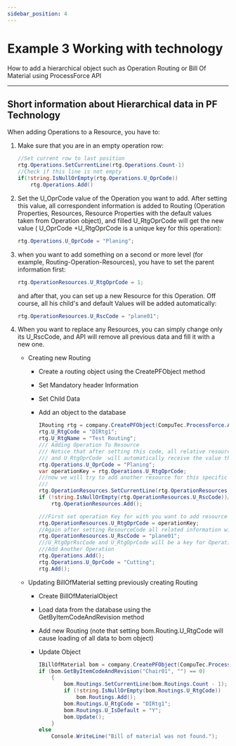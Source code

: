 ```yaml
---
sidebar_position: 4
---
```


# Example 3 Working with technology

How to add a hierarchical object such as Operation Routing or Bill Of Material using ProcessForce API

---

## Short information about Hierarchical data in PF Technology

When adding Operations to a Resource, you have to:

1. Make sure that you are in an empty operation row:

    ```csharp
    //Set current row to last position
    rtg.Operations.SetCurrentLine(rtg.Operations.Count-1)
    //Check if this line is not empty
    if(!string.IsNullOrEmpty(rtg.Operations.U_OprCode))
        rtg.Operations.Add()
    ```

2. Set the U_OprCode value of the Operation you want to add. After setting this value, all correspondent information is added to Routing (Operation Properties, Resources, Resource Properties with the default values taken from Operation object), and filled U_RtgOprCode will get the new value ( U_OprCode +U_RtgOprCode is a unique key for this operation):

    ```csharp
    rtg.Operations.U_OprCode = "Planing";
    ```

3. when you want to add something on a second or more level (for example, Routing-Operation-Resources), you have to set the parent information first:

    ```csharp
    rtg.OperationResources.U_RtgOprCode = 1;
    ```

    and after that, you can set up a new Resource for this Operation. Off course, all his child's and default Values will be added automatically:

    ```csharp
    rtg.OperationResources.U_RscCode = "plane01";
    ```

4. When you want to replace any Resources, you can simply change only its U_RscCode, and API will remove all previous data and fill it with a new one.

    - Creating new Routing

        - Create a routing object using the CreatePFObject method
        - Set Mandatory header Information
        - Set Child Data
        - Add an object to the database

            ```csharp
            IRouting rtg = company.CreatePFObject(CompuTec.ProcessForce.API.Core.ObjectTypes.Routing);
            rtg.U_RtgCode = "DIRtg1";
            rtg.U_RtgName = "Test Routing";
            /// Adding Operation To Resource
            /// Notice that after setting this code, all relative resources and other information will automatically load into the routing
            /// and U_RtgOprCode  will automatically receive the value that will be a key for this specific operation
            rtg.Operations.U_OprCode = "Planing";
            var operationKey = rtg.Operations.U_RtgOprCode;
            ///now we will try to add another resource for this specific operation.
            ///
            rtg.OperationResources.SetCurrentLine(rtg.OperationResources.Count - 1);
            if (!string.IsNullOrEmpty(rtg.OperationResources.U_RscCode))//Check if last line in udoobject is empty if not add new line
                rtg.OperationResources.Add();

            ///First set operation Key for with you want to add resource
            rtg.OperationResources.U_RtgOprCode = operationKey;
            //Again after setting ResourceCode all related information will be loaded
            rtg.OperationResources.U_RscCode = "plane01";
            ///U_RtgOprRscCode and U_RtgOprCode will be a key for OperationResourceProperty
            ///Add Another Operation
            rtg.Operations.Add();
            rtg.Operations.U_OprCode = "Cutting";
            rtg.Add();
            ```

    - Updating BillOfMaterial setting previously creating Routing

        - Create BillOfMaterialObject
        - Load data from the database using the GetByItemCodeAndRevision method
        - Add new Routing (note that setting bom.Routing.U_RtgCode will cause loading of all data to bom object)
        - Update Object

            ```csharp
            IBillOfMaterial bom = company.CreatePFObject(CompuTec.ProcessForce.API.Core.ObjectTypes.BillOfMaterial);
            if (bom.GetByItemCodeAndRevision("Chair01", "") == 0)
                {
                    bom.Routings.SetCurrentLine(bom.Routings.Count - 1);
                    if (!string.IsNullOrEmpty(bom.Routings.U_RtgCode))
                        bom.Routings.Add();
                    bom.Routings.U_RtgCode = "DIRtg1";
                    bom.Routings.U_IsDefault = "Y";
                    bom.Update();
                }
            else
                Console.WriteLine("Bill of material was not found.");
            ```
